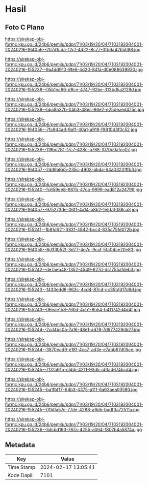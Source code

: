 # Hasil

## Foto C Plano

https://sirekap-obj-formc.kpu.go.id/24b6/pemilu/pdpr/71/03/19/20/04/7103192004001-20240216-164056--207d1cda-12cf-4d22-8c77-0fb6a42b5098.jpg

https://sirekap-obj-formc.kpu.go.id/24b6/pemilu/pdpr/71/03/19/20/04/7103192004001-20240216-155237--9a4dd910-9fe6-4d20-84fa-d0e088639930.jpg

https://sirekap-obj-formc.kpu.go.id/24b6/pemilu/pdpr/71/03/19/20/04/7103192004001-20240216-155238--05b1ea66-d8ce-4747-92be-313bd5a2f28d.jpg

https://sirekap-obj-formc.kpu.go.id/24b6/pemilu/pdpr/71/03/19/20/04/7103192004001-20240216-155238--bba9a37b-04b3-48ec-96e2-e25deaed475c.jpg

https://sirekap-obj-formc.kpu.go.id/24b6/pemilu/pdpr/71/03/19/20/04/7103192004001-20240216-164056--7fa944ad-9a11-40a1-a919-f9810d3f0c52.jpg

https://sirekap-obj-formc.kpu.go.id/24b6/pemilu/pdpr/71/03/19/20/04/7103192004001-20240216-155239--119bc281-f7c7-428c-a788-f070c0afce07.jpg

https://sirekap-obj-formc.kpu.go.id/24b6/pemilu/pdpr/71/03/19/20/04/7103192004001-20240216-164057--2dd9a8e5-235c-4903-abda-64a03231ffb3.jpg

https://sirekap-obj-formc.kpu.go.id/24b6/pemilu/pdpr/71/03/19/20/04/7103192004001-20240216-155240--fc659ee8-987b-47ca-9999-ead812a24799.jpg

https://sirekap-obj-formc.kpu.go.id/24b6/pemilu/pdpr/71/03/19/20/04/7103192004001-20240216-164057--975273de-06f1-4a14-a8b2-1e5fa1038ca3.jpg

https://sirekap-obj-formc.kpu.go.id/24b6/pemilu/pdpr/71/03/19/20/04/7103192004001-20240216-155241--1b81d621-3831-4842-bcc4-835c75fd072b.jpg

https://sirekap-obj-formc.kpu.go.id/24b6/pemilu/pdpr/71/03/19/20/04/7103192004001-20240216-164058--6d33b52f-3d77-4e7c-9caf-5fa04ce20e83.jpg

https://sirekap-obj-formc.kpu.go.id/24b6/pemilu/pdpr/71/03/19/20/04/7103192004001-20240216-155242--de7aeb48-1352-4549-827d-dc1755afdeb3.jpg

https://sirekap-obj-formc.kpu.go.id/24b6/pemilu/pdpr/71/03/19/20/04/7103192004001-20240216-155243--1433edd8-962c-4cd4-87cd-cc35bfd17d6d.jpg

https://sirekap-obj-formc.kpu.go.id/24b6/pemilu/pdpr/71/03/19/20/04/7103192004001-20240216-155243--06eae1b8-760d-4cb1-8b54-b411742d4d4f.jpg

https://sirekap-obj-formc.kpu.go.id/24b6/pemilu/pdpr/71/03/19/20/04/7103192004001-20240216-155244--2cd4bc0a-7a16-48e1-ad78-7d977429db27.jpg

https://sirekap-obj-formc.kpu.go.id/24b6/pemilu/pdpr/71/03/19/20/04/7103192004001-20240216-155244--3870ead9-e18f-4ca7-ad3e-e7abb97d05ce.jpg

https://sirekap-obj-formc.kpu.go.id/24b6/pemilu/pdpr/71/03/19/20/04/7103192004001-20240216-155245--7131a91b-c5bb-4211-93d5-ab1ad674bcd4.jpg

https://sirekap-obj-formc.kpu.go.id/24b6/pemilu/pdpr/71/03/19/20/04/7103192004001-20240216-155245--ba1fbf17-64b3-4375-a111-6a63aea03580.jpg

https://sirekap-obj-formc.kpu.go.id/24b6/pemilu/pdpr/71/03/19/20/04/7103192004001-20240216-155245--01b0a57e-77de-4288-a6db-badf3a72511a.jpg

https://sirekap-obj-formc.kpu.go.id/24b6/pemilu/pdpr/71/03/19/20/04/7103192004001-20240216-155236--3dcbd193-787a-4255-a064-f807b4a5874a.jpg


## Metadata

| Key        | Value               |
| ---------- | ------------------- |
| Time Stamp | 2024-02-17 13:05:41 |
| Kode Dapil | 7101                |




